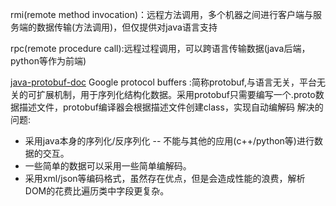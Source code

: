 rmi(remote method invocation)：远程方法调用，多个机器之间进行客户端与服务端的数据传输(方法调用)，但仅提供对java语言支持

rpc(remote procedure call):远程过程调用，可以跨语言传输数据(java后端，python等作为前端)

[java-protobuf-doc](https://developers.google.com/protocol-buffers/docs/javatutorial)
Google protocol buffers :简称protobuf,与语言无关，平台无关的可扩展机制，用于序列化结构化数据。采用protobuf只需要编写一个.proto数据描述文件，protobuf编译器会根据描述文件创建class，实现自动编解码
解决的问题:
- 采用java本身的序列化/反序列化 -- 不能与其他的应用(c++/python等)进行数据的交互。
- 一些简单的数据可以采用一些简单编解码。
- 采用xml/json等编码格式，虽然存在优点，但是会造成性能的浪费，解析DOM的花费比遍历类中字段更复杂。